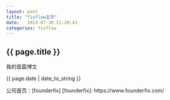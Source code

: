```yaml
---
layout: post
title: "fixflow主页"
date:   2013-07-30 21:20:43
categories: fixflow
---
```


<h2>{{ page.title }}</h2>
<p>我的首篇博文</p>
<p>{{ page.date | date_to_string }}</p>
公司首页：[founderfix]
[founderfix]: https://www.founderfix.com/
